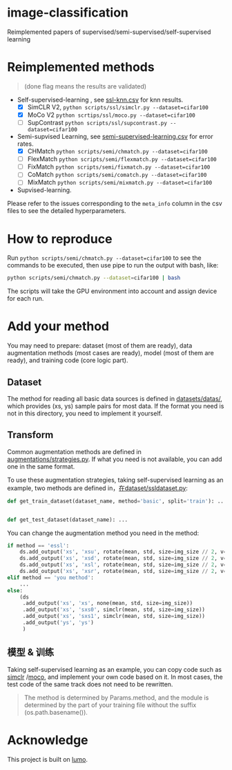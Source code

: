 # image-classification

Reimplemented papers of supervised/semi-supervised/self-supervised learning

# Reimplemented methods

> (done flag means the results are validated)

- Self-supervised-learning , see [ssl-knn.csv](./results/ssl-knn.csv) for knn results.
    - [x] SimCLR V2, `python scripts/ssl/simclr.py --dataset=cifar100`
    - [x] MoCo V2 `python scrtips/ssl/moco.py --dataset=cifar100`
    - [ ] SupContrast `python scripts/ssl/supcontrast.py --dataset=cifar100`

- Semi-supvised Learning, see [semi-supervised-learning.csv](./results/semi-supervised-learning.csv) for error rates.
    - [x] CHMatch `python scripts/semi/chmatch.py --dataset=cifar100`
    - [ ] FlexMatch `python scripts/semi/flexmatch.py --dataset=cifar100`
    - [ ] FixMatch `python scripts/semi/fixmatch.py --dataset=cifar100`
    - [ ] CoMatch `python scripts/semi/comatch.py --dataset=cifar100`
    - [ ] MixMatch `python scripts/semi/mixmatch.py --dataset=cifar100`

- Supvised-learning.

Please refer to the issues corresponding to the `meta_info` column in the csv files to see the detailed hyperparameters.

# How to reproduce

Run `python scripts/semi/chmatch.py --dataset=cifar100` to see the commands to be executed, then use pipe to run the
output with bash, like:

```bash
python scripts/semi/chmatch.py --dataset=cifar100 | bash
```

The scripts will take the GPU environment into account and assign device for each run.

# Add your method

You may need to prepare: dataset (most of them are ready), data augmentation methods (most cases are ready), model (most
of them are ready), and training code (core logic part).

## Dataset

The method for reading all basic data sources is defined in [datasets/datas/](./datasets/datas/init.py), which
provides (xs, ys) sample pairs for most data. If the format you need is not in this directory, you need to implement it
yourself.

## Transform

Common augmentation methods are defined in [augmentations/strategies.py](./augmentations/strategies.py). If what you
need is not available, you can add one in the same format.

To use these augmentation strategies, taking self-supervised learning as an example, two methods are defined
in，[在dataset/ssldataset.py](./datasets/ssldataset.py):

```python
def get_train_dataset(dataset_name, method='basic', split='train'): ...


def get_test_dataset(dataset_name): ...
```

You can change the augmentation method you need in the method:

```python
if method == 'essl':
    ds.add_output('xs', 'xsu', rotate(mean, std, size=img_size // 2, v=0))
    ds.add_output('xs', 'xsd', rotate(mean, std, size=img_size // 2, v=180))
    ds.add_output('xs', 'xsl', rotate(mean, std, size=img_size // 2, v=90))
    ds.add_output('xs', 'xsr', rotate(mean, std, size=img_size // 2, v=-90))
elif method == 'you method':
    ...
else:
    (ds
     .add_output('xs', 'xs', none(mean, std, size=img_size))
     .add_output('xs', 'sxs0', simclr(mean, std, size=img_size))
     .add_output('xs', 'sxs1', simclr(mean, std, size=img_size))
     .add_output('ys', 'ys')
     )
```

## 模型 & 训练

Taking self-supervised learning as an example, you can copy code such as [simclr](./track_ssl/simclr.py)
/[moco](./track_ssl/moco.py), and implement your own code based on it. In most cases, the test code of the same track
does not need to be rewritten.

> The method is determined by Params.method, and the module is determined by the part of your training file without the
> suffix (os.path.basename()).

# Acknowledge

This project is built on [lumo](https://github.com/lumo-tech/lumo).